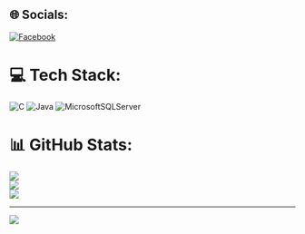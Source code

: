 
## 🌐 Socials:
[![Facebook](https://img.shields.io/badge/Facebook-%231877F2.svg?logo=Facebook&logoColor=white)](https://facebook.com/https://www.facebook.com/profile.php?id=100024687303666) 

# 💻 Tech Stack:
![C](https://img.shields.io/badge/c-%2300599C.svg?style=for-the-badge&logo=c&logoColor=white) ![Java](https://img.shields.io/badge/java-%23ED8B00.svg?style=for-the-badge&logo=openjdk&logoColor=white) ![MicrosoftSQLServer](https://img.shields.io/badge/Microsoft%20SQL%20Server-CC2927?style=for-the-badge&logo=microsoft%20sql%20server&logoColor=white)
# 📊 GitHub Stats:
![](https://github-readme-stats.vercel.app/api?username=Tuanpt2003&theme=dark&hide_border=false&include_all_commits=false&count_private=false)<br/>
![](https://github-readme-streak-stats.herokuapp.com/?user=Tuanpt2003&theme=dark&hide_border=false)<br/>
![](https://github-readme-stats.vercel.app/api/top-langs/?username=Tuanpt2003&theme=dark&hide_border=false&include_all_commits=false&count_private=false&layout=compact)

---
[![](https://visitcount.itsvg.in/api?id=Tuanpt2003&icon=0&color=0)](https://visitcount.itsvg.in)

<!-- Proudly created with GPRM ( https://gprm.itsvg.in ) -->

